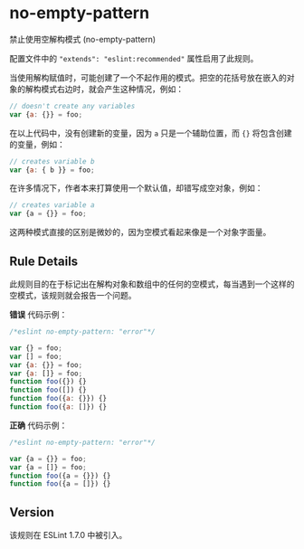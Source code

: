 # no-empty-pattern

禁止使用空解构模式 (no-empty-pattern)

配置文件中的 `"extends": "eslint:recommended"` 属性启用了此规则。

当使用解构赋值时，可能创建了一个不起作用的模式。把空的花括号放在嵌入的对象的解构模式右边时，就会产生这种情况，例如：

``` js
// doesn't create any variables
var {a: {}} = foo; 
```

在以上代码中，没有创建新的变量，因为 `a` 只是一个辅助位置，而 `{}` 将包含创建的变量，例如：

``` js
// creates variable b
var {a: { b }} = foo; 
```

在许多情况下，作者本来打算使用一个默认值，却错写成空对象，例如：

``` js
// creates variable a
var {a = {}} = foo; 
```

这两种模式直接的区别是微妙的，因为空模式看起来像是一个对象字面量。

Rule Details[](#rule-details)
-----------------------------

此规则目的在于标记出在解构对象和数组中的任何的空模式，每当遇到一个这样的空模式，该规则就会报告一个问题。

**错误** 代码示例：

``` js
/*eslint no-empty-pattern: "error"*/

var {} = foo;
var [] = foo;
var {a: {}} = foo;
var {a: []} = foo;
function foo({}) {}
function foo([]) {}
function foo({a: {}}) {}
function foo({a: []}) {} 
```

**正确** 代码示例：

``` js
/*eslint no-empty-pattern: "error"*/

var {a = {}} = foo;
var {a = []} = foo;
function foo({a = {}}) {}
function foo({a = []}) {} 
```

Version[](#version)
-------------------

该规则在 ESLint 1.7.0 中被引入。
